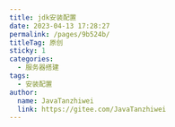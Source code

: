 ```yaml
---
title: jdk安装配置
date: 2023-04-13 17:28:27
permalink: /pages/9b524b/
titleTag: 原创
sticky: 1
categories:
  - 服务器搭建
tags:
  - 安装配置
author: 
  name: JavaTanzhiwei
  link: https://gitee.com/JavaTanzhiwei
---
```

